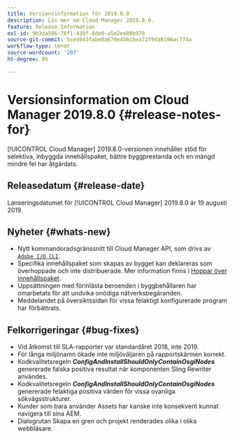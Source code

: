 ```yaml
---
title: Versionsinformation för 2019.8.0
description: Läs mer om Cloud Manager 2019.8.0.
feature: Release Information
exl-id: 9b3da506-76f1-439f-8de0-a5e2ee88b979
source-git-commit: 5ced643fabe0a670e456cbea72f9da8196ac774a
workflow-type: tm+mt
source-wordcount: '207'
ht-degree: 0%

---
```


# Versionsinformation om Cloud Manager 2019.8.0 {#release-notes-for}

[!UICONTROL Cloud Manager] 2019.8.0-versionen innehåller stöd för selektiva, inbyggda innehållspaket, bättre byggprestanda och en mängd mindre fel har åtgärdats.

## Releasedatum {#release-date}

Lanseringsdatumet för [!UICONTROL Cloud Manager] 2019.8.0 är 19 augusti 2019.

## Nyheter {#whats-new}

* Nytt kommandoradsgränssnitt till Cloud Manager API, som drivs av [`Adobe I/O CLI`](https://github.com/adobe/aio-cli-plugin-cloudmanager).
* Specifika innehållspaket som skapas av bygget kan deklareras som överhoppade och inte distribuerade. Mer information finns i [Hoppar över innehållspaket](/help/getting-started/project-setup.md#skipping-content-packages).
* Uppsättningen med förinlästa beroenden i byggbehållaren har omarbetats för att undvika onödiga nätverksbegäranden.
* Meddelandet på översiktssidan för vissa felaktigt konfigurerade program har förbättrats.

## Felkorrigeringar {#bug-fixes}

* Vid åtkomst till SLA-rapporter var standardåret 2018, inte 2019.
* För långa miljönamn ökade inte miljöväljaren på rapportskärmen korrekt.
* Kodkvalitetsregeln ***ConfigAndInstallShouldOnlyContainOsgiNodes*** genererade falska positiva resultat när komponenten Sling Rewriter användes.
* Kodkvalitetsregeln ***ConfigAndInstallShouldOnlyContainOsgiNodes*** genererade felaktiga positiva värden för vissa ovanliga sökvägsstrukturer.
* Kunder som bara använder Assets har kanske inte konsekvent kunnat navigera till sina AEM.
* Dialogrutan Skapa en gren och projekt renderades olika i olika webbläsare.
